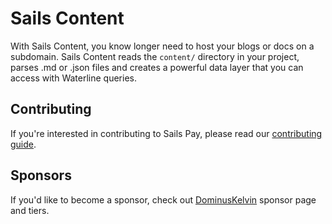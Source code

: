 # Sails Content

With Sails Content, you know longer need to host your blogs or docs on a subdomain. Sails Content reads the `content/` directory in your project, parses .md or .json files and creates a powerful data layer that you can access with Waterline queries.

## Contributing

If you're interested in contributing to Sails Pay, please read our [contributing guide](https://github.com/sailscastshq/sails-content/blob/develop/.github/CONTRIBUTING.md).

## Sponsors

If you'd like to become a sponsor, check out [DominusKelvin](https://github.com/sponsors/DominusKelvin) sponsor page and tiers.
